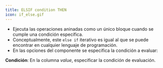 ```yaml
---
title: ELSIF condition THEN
icon: if_else.gif
---
```


* Ejecuta las operaciones aninadas como un único bloque cuando se cumple una condición específica.
* Conceptualmente, este `else if` iterativo es igual al que se puede encontrar en cualquier lenguaje de programación.
* En las opciones del componente se especifica la condición a evaluar:

**Condición**: En la columna *value*, especificar la condición de evaluación.

